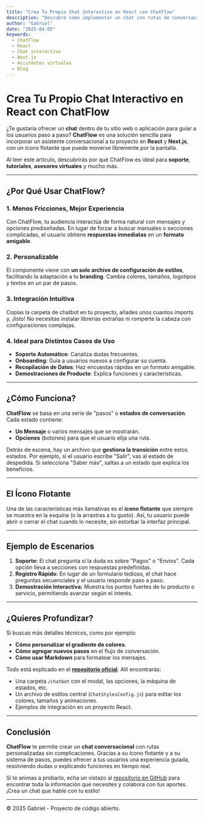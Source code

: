 ```yaml
---
title: "Crea Tu Propio Chat Interactivo en React con ChatFlow"
description: "Descubre cómo implementar un chat con rutas de conversación y un icono flotante en React y Next.js, sin complicaciones técnicas. Ideal para soporte, tutoriales y más."
author: "Gabriel"
date: "2025-04-05"
keywords:
  - ChatFlow
  - React
  - Chat interactivo
  - Next.js
  - Asistentes virtuales
  - Blog
---
```


# Crea Tu Propio Chat Interactivo en React con ChatFlow

¿Te gustaría ofrecer un **chat** dentro de tu sitio web o aplicación para guiar a los usuarios paso a paso? **ChatFlow** es una solución sencilla para incorporar un asistente conversacional a tu proyecto en **React** y **Next.js**, con un ícono flotante que puede moverse libremente por la pantalla.

Al leer este artículo, descubrirás por qué ChatFlow es ideal para **soporte**, **tutoriales**, **asesores virtuales** y mucho más.

---

## ¿Por Qué Usar ChatFlow?

### 1. Menos Fricciones, Mejor Experiencia
Con ChatFlow, tu audiencia interactúa de forma natural con mensajes y opciones prediseñadas. En lugar de forzar a buscar manuales o secciones complicadas, el usuario obtiene **respuestas inmediatas** en un **formato amigable**.

### 2. Personalizable
El componente viene con **un solo archivo de configuración de estilos**, facilitando la adaptación a tu **branding**. Cambia colores, tamaños, logotipos y textos en un par de pasos.

### 3. Integración Intuitiva
Copias la carpeta de chatbot en tu proyecto, añades unos cuantos imports y, ¡listo! No necesitas instalar librerías extrañas ni romperte la cabeza con configuraciones complejas.

### 4. Ideal para Distintos Casos de Uso
- **Soporte Automático**: Canaliza dudas frecuentes.
- **Onboarding**: Guía a usuarios nuevos a configurar su cuenta.
- **Recopilación de Datos**: Haz encuestas rápidas en un formato amigable.
- **Demostraciones de Producto**: Explica funciones y características.

---

## ¿Cómo Funciona?

**ChatFlow** se basa en una serie de "pasos" o **estados de conversación**. Cada estado contiene:

- **Un Mensaje** o varios mensajes que se mostrarán.
- **Opciones** (botones) para que el usuario elija una ruta.

Detrás de escena, hay un archivo que **gestiona la transición** entre estos estados. Por ejemplo, si el usuario escribe "Salir", vas al estado de despedida. Si selecciona "Saber más", saltas a un estado que explica los beneficios.

---

## El Ícono Flotante

Una de las características más llamativas es el **ícono flotante** que siempre se muestra en la esquina (o la arrastras a tu gusto). Así, tu usuario puede abrir o cerrar el chat cuando lo necesite, sin estorbar la interfaz principal.

---

## Ejemplo de Escenarios

1. **Soporte:** El chat pregunta si la duda es sobre "Pagos" o "Envíos". Cada opción lleva a secciones con respuestas predefinidas.
2. **Registro Rápido:** En lugar de un formulario tedioso, el chat hace preguntas secuenciales y el usuario responde paso a paso.
3. **Demostración Interactiva:** Muestra los puntos fuertes de tu producto o servicio, permitiendo avanzar según el interés.

---

## ¿Quieres Profundizar?

Si buscas más detalles técnicos, como por ejemplo:
- **Cómo personalizar el gradiente de colores**.
- **Cómo agregar nuevos pasos** en el flujo de conversación.
- **Cómo usar Markdown** para formatear los mensajes.

Todo está explicado en el [**repositorio oficial**](https://github.com/gabrielmiguelok/react-chatflow). Allí encontrarás:

- Una carpeta `/chatbot` con el modal, las opciones, la máquina de estados, etc.
- Un archivo de estilos central (`ChatStylesConfig.js`) para editar los colores, tamaños y animaciones.
- Ejemplos de integración en un proyecto React.

---

## Conclusión

**ChatFlow** te permite crear un **chat conversacional** con rutas personalizadas sin complicaciones. Gracias a su ícono flotante y a su sistema de pasos, puedes ofrecer a tus usuarios una experiencia guiada, resolviendo dudas o explicando funciones en tiempo real.

Si te animas a probarlo, echa un vistazo al [repositorio en GitHub](https://github.com/gabrielmiguelok/react-chatflow) para encontrar toda la información que necesites y colabora con tus aportes. ¡Crea un chat que hable con tu estilo!

---

© 2025 Gabriel - Proyecto de código abierto.


